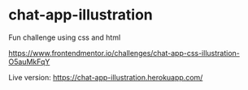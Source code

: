 # chat-app-illustration
Fun challenge using css and html

https://www.frontendmentor.io/challenges/chat-app-css-illustration-O5auMkFqY

Live version:
https://chat-app-illustration.herokuapp.com/
